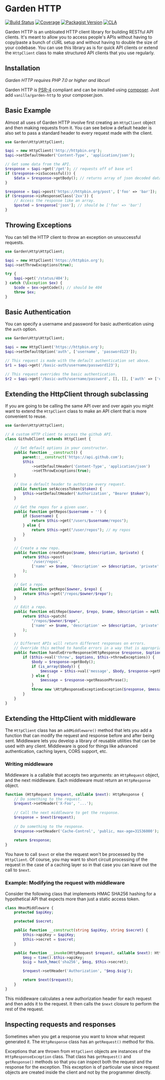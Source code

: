 # Garden HTTP

[![Build Status](https://img.shields.io/travis/vanilla/garden-http.svg?style=flat)](https://travis-ci.org/vanilla/garden-http)
[![Coverage](http://img.shields.io/scrutinizer/coverage/g/vanilla/garden-http.svg?style=flat)](https://scrutinizer-ci.com/g/vanilla/garden-http/)
[![Packagist Version](https://img.shields.io/packagist/v/vanilla/garden-http.svg?style=flat)](https://packagist.org/packages/vanilla/garden-http)
[![CLA](https://cla-assistant.io/readme/badge/vanilla/garden-http)](https://cla-assistant.io/vanilla/garden-http)

Garden HTTP is an unbloated HTTP client library for building RESTful API clients. It's meant to allow you to access
people's APIs without having to copy/paste a bunch of cURL setup and without having to double the size of your codebase.
You can use this library as is for quick API clients or extend the `HttpClient` class to make structured API clients
that you use regularly.

## Installation

*Garden HTTP requires PHP 7.0 or higher and libcurl*

Garden HTTP is [PSR-4](https://github.com/php-fig/fig-standards/blob/master/accepted/PSR-4-autoloader.md) compliant and can be installed using [composer](//getcomposer.org). Just add `vanilla/garden-http` to your composer.json.

## Basic Example

Almost all uses of Garden HTTP involve first creating an `HttpClient` object and then making requests from it.
You can see below a default header is also set to pass a standard header to every request made with the client.

```php
use Garden\Http\HttpClient;

$api = new HttpClient('http://httpbin.org');
$api->setDefaultHeader('Content-Type', 'application/json');

// Get some data from the API.
$response = $api->get('/get'); // requests off of base url
if ($response->isSuccessful()) {
    $data = $response->getBody(); // returns array of json decoded data
}

$response = $api->post('https://httpbin.org/post', ['foo' => 'bar']);
if ($response->isResponseClass('2xx')) {
    // Access the response like an array.
    $posted = $response['json']; // should be ['foo' => 'bar']
}
```

## Throwing Exceptions

You can tell the HTTP client to throw an exception on unsuccessful requests.

```php
use Garden\Http\HttpClient;

$api = new HttpClient('https://httpbin.org');
$api->setThrowExceptions(true);

try {
    $api->get('/status/404');
} catch (\Exception $ex) {
    $code = $ex->getCode(); // should be 404
    throw $ex;
}
```

## Basic Authentication

You can specify a username and password for basic authentication using the `auth` option.

```PHP
use Garden\Http\HttpClient;

$api = new HttpClient('https://httpbin.org');
$api->setDefaultOption('auth', ['username', 'password123']);

// This request is made with the default authentication set above.
$r1 = $api->get('/basic-auth/username/password123');

// This request overrides the basic authentication.
$r2 = $api->get('/basic-auth/username/password', [], [], ['auth' => ['username', 'password']]);
```

## Extending the HttpClient through subclassing

If you are going to be calling the same API over and over again you might want to extend the `HttpClient` class
to make an API client that is more convenient to reuse.

```PHP
use Garden\Http\HttpClient;

// A custom HTTP client to access the github API.
class GithubClient extends HttpClient {

    // Set default options in your constructor.
    public function __construct() {
        parent::__construct('https://api.github.com');
        $this
            ->setDefaultHeader('Content-Type', 'application/json')
            ->setThrowExceptions(true);
    }

    // Use a default header to authorize every request.
    public function setAccessToken($token) {
        $this->setDefaultHeader('Authorization', "Bearer $token");
    }

    // Get the repos for a given user.
    public function getRepos($username = '') {
        if ($username) {
            return $this->get("/users/$username/repos");
        } else {
            return $this->get("/user/repos"); // my repos
        }
    }

    // Create a new repo.
    public function createRepo($name, $description, $private) {
        return $this->post(
            '/user/repos',
            ['name' => $name, 'description' => $description, 'private' => $private]
        );
    }

    // Get a repo.
    public function getRepo($owner, $repo) {
        return $this->get("/repos/$owner/$repo");
    }

    // Edit a repo.
    public function editRepo($owner, $repo, $name, $description = null, $private = null) {
        return $this->patch(
            "/repos/$owner/$repo",
            ['name' => $name, 'description' => $description, 'private' => $private]
        );
    }

    // Different APIs will return different responses on errors.
    // Override this method to handle errors in a way that is appropriate for the API.
    public function handleErrorResponse(HttpResponse $response, $options = []) {
        if ($this->val('throw', $options, $this->throwExceptions)) {
            $body = $response->getBody();
            if (is_array($body)) {
                $message = $this->val('message', $body, $response->getReasonPhrase());
            } else {
                $message = $response->getReasonPhrase();
            }
            throw new \HttpResponseExceptionException($response, $message);
        }
    }
}
```

## Extending the HttpClient with middleware

The `HttpClient` class has an `addMiddleware()` method that lets you add a function that can modify the request and response before and after being sent. Middleware lets you develop a library of reusable utilities that can be used with any client. Middleware is good for things like advanced authentication, caching layers, CORS support, etc.

### Writing middleware

Middleware is a callable that accepts two arguments: an `HttpRequest` object, and the next middleware. Each middleware must return an `HttpResponse` object.

```php
function (HttpRequest $request, callable $next): HttpResponse {
    // Do something to the request.
    $request->setHeader('X-Foo', '...');
    
    // Call the next middleware to get the response.
    $response = $next($request);
    
    // Do something to the response.
    $response->setHeader('Cache-Control', 'public, max-age=31536000');
    
    return $response;
}
```

You have to call `$next` or else the request won't be processed by the `HttpClient`. Of course, you may want to short circuit processing of the request in the case of a caching layer so in that case you can leave out the call to `$next`.

### Example: Modifying the request with middleware

Consider the following class that implements HMAC SHA256 hashing for a hypothetical API that expects more than just a static access token.

```php
class HmacMiddleware {
    protected $apiKey;

    protected $secret;

    public function __construct(string $apiKey, string $secret) {
        $this->apiKey = $apiKey;
        $this->secret = $secret;
    }

    public function __invoke(HttpRequest $request, callable $next): HttpResponse {
        $msg = time().$this->apiKey;
        $sig = hash_hmac('sha256', $msg, $this->secret);

        $request->setHeader('Authorization', "$msg.$sig");

        return $next($request);
    }
}
```

This middleware calculates a new authorization header for each request and then adds it to the request. It then calls the `$next` closure to perform the rest of the request.

## Inspecting requests and responses

Sometimes when you get a response you want to know what request generated it. The `HttpResponse` class has an `getRequest()` method for this.

Exceptions that are thrown from `HttpClient` objects are instances of the `HttpResponseException` class. That class has `getRequest()` and `getResponse()` methods so that you can inspect both the request and the response for the exception. This exception is of particular use since request objects are created inside the client and not by the programmer directly.

